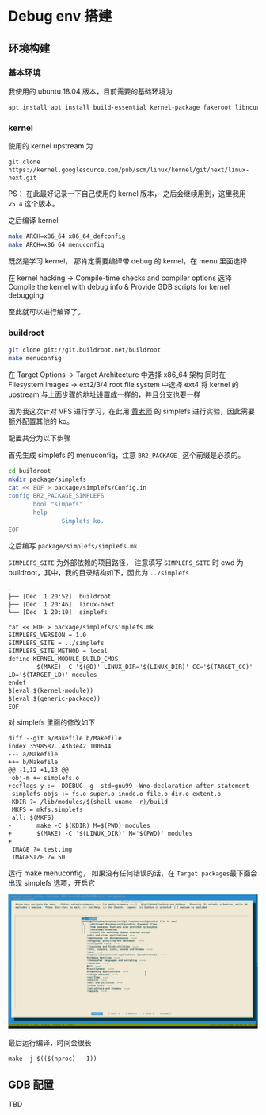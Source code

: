 # Debug env 搭建

## 环境构建

### 基本环境

我使用的 ubuntu 18.04 版本，目前需要的基础环境为

```bash
apt install apt install build-essential kernel-package fakeroot libncurses5-dev libssl-dev ccache flex bison libelf-dev qemu qemu-system git
```

### kernel 

使用的 kernel upstream 为

```
git clone https://kernel.googlesource.com/pub/scm/linux/kernel/git/next/linux-next.git
```

PS： 在此最好记录一下自己使用的 kernel 版本， 之后会继续用到，这里我用 `v5.4` 这个版本。

之后编译 kernel

```bash
make ARCH=x86_64 x86_64_defconfig
make ARCH=x86_64 menuconfig
```

既然是学习 kernel， 那肯定需要编译带 debug 的 kernel，在 menu 里面选择


在 kernel hacking ->  Compile-time checks and compiler options
选择 Compile the kernel with debug info & Provide GDB scripts for kernel debugging

至此就可以进行编译了。

### buildroot

```bash
git clone git://git.buildroot.net/buildroot
make menuconfig
```

在 Target Options -> Target Architecture 中选择 x86_64 架构
同时在 Filesystem images -> ext2/3/4 root file system 中选择 ext4
将 kernel 的 upstream 与上面步骤的地址设置成一样的，并且分支也要一样

因为我这次针对 VFS 进行学习，在此用 [黄老师](https://github.com/jserv/simplefs) 的 simplefs 进行实验，因此需要额外配置其他的 ko。

配置共分为以下步骤

首先生成 simplefs 的 menuconfig，注意 `BR2_PACKAGE_` 这个前缀是必须的。

```bash
cd buildroot
mkdir package/simplefs
cat << EOF > package/simplefs/Config.in
config BR2_PACKAGE_SIMPLEFS
       bool "simpefs"
       help
               Simplefs ko.
EOF
```

之后编写 `package/simplefs/simplefs.mk`

`SIMPLEFS_SITE` 为外部依赖的项目路径， 注意填写 `SIMPLEFS_SITE` 时 cwd 为 buildroot，其中，我的目录结构如下，因此为 `../simplefs`

```text
.
├── [Dec  1 20:52]  buildroot
├── [Dec  1 20:46]  linux-next
└── [Dec  1 20:10]  simplefs                                                               
```
```shell
cat << EOF > package/simplefs/simplefs.mk
SIMPLEFS_VERSION = 1.0
SIMPLEFS_SITE = ../simplefs
SIMPLEFS_SITE_METHOD = local
define KERNEL_MODULE_BUILD_CMDS
        $(MAKE) -C '$(@D)' LINUX_DIR='$(LINUX_DIR)' CC='$(TARGET_CC)' LD='$(TARGET_LD)' modules
endef 
$(eval $(kernel-module))
$(eval $(generic-package))
EOF
```


对 simplefs 里面的修改如下

```git
diff --git a/Makefile b/Makefile
index 3598587..43b3e42 100644
--- a/Makefile
+++ b/Makefile
@@ -1,12 +1,13 @@
 obj-m += simplefs.o
+ccflags-y := -DDEBUG -g -std=gnu99 -Wno-declaration-after-statement
 simplefs-objs := fs.o super.o inode.o file.o dir.o extent.o
-KDIR ?= /lib/modules/$(shell uname -r)/build
 MKFS = mkfs.simplefs
 all: $(MKFS)
-       make -C $(KDIR) M=$(PWD) modules
+       $(MAKE) -C '$(LINUX_DIR)' M='$(PWD)' modules
+
 IMAGE ?= test.img
 IMAGESIZE ?= 50
```

运行 make menuconfig， 如果没有任何错误的话，在 `Target packages`最下面会出现 simplefs 选项，开启它

![](https://raw.githubusercontent.com/cos120/learn_kernel/main/env_set/simplefs_menu.png)

最后运行编译，时间会很长

```shell
make -j $(($(nproc) - 1))
```

## GDB 配置

TBD
